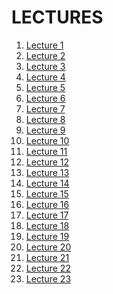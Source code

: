 LECTURES
==============

1) [Lecture 1](lec/lec01)
2) [Lecture 2](lec/lec02)
3) [Lecture 3](lec/lec03)
4) [Lecture 4](lec/lec04)
5) [Lecture 5](lec/lec05)
6) [Lecture 6](lec/lec06)
7) [Lecture 7](lec/lec07)
8) [Lecture 8](lec/lec08)
9) [Lecture 9](lec/lec09)
10) [Lecture 10](lec/lec10)
11) [Lecture 11](lec/lec11)
12) [Lecture 12](lec/lec12)
13) [Lecture 13](lec/lec13)
14) [Lecture 14](lec/lec14)
15) [Lecture 15](lec/lec15)
16) [Lecture 16](lec/lec16)
17) [Lecture 17](lec/lec17)
18) [Lecture 18](lec/lec18)
19) [Lecture 19](lec/lec19)
20) [Lecture 20](lec/lec20)
21) [Lecture 21](lec/lec21)
22) [Lecture 22](lec/lec22)
23) [Lecture 23](lec/lec23)
